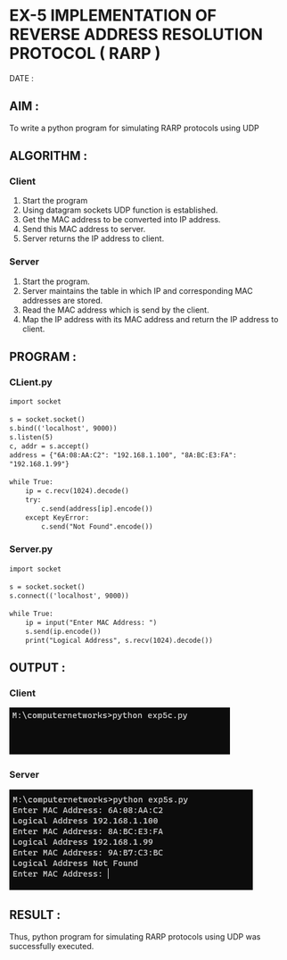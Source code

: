 # EX-5 IMPLEMENTATION OF REVERSE ADDRESS RESOLUTION PROTOCOL ( RARP )

DATE :

## AIM :
To write a python program for simulating RARP protocols using UDP



## ALGORITHM :
### Client
1. Start the program
2. Using datagram sockets UDP function is established.
3. Get the MAC address to be converted into IP address.
4. Send this MAC address to server.
5. Server returns the IP address to client.
### Server
1. Start the program.
2. Server maintains the table in which IP and corresponding MAC addresses are stored.
3. Read the MAC address which is send by the client.
4. Map the IP address with its MAC address and return the IP address to client.


## PROGRAM :
### CLient.py
```
import socket

s = socket.socket()
s.bind(('localhost', 9000))
s.listen(5)
c, addr = s.accept()
address = {"6A:08:AA:C2": "192.168.1.100", "8A:BC:E3:FA": "192.168.1.99"}

while True:
    ip = c.recv(1024).decode()
    try:
        c.send(address[ip].encode())
    except KeyError:
        c.send("Not Found".encode())
```
### Server.py
```
import socket

s = socket.socket()
s.connect(('localhost', 9000))

while True:
    ip = input("Enter MAC Address: ")
    s.send(ip.encode())
    print("Logical Address", s.recv(1024).decode())
```

## OUTPUT :
### Client
![](5c.png)
### Server
![](5s.png)


## RESULT :
Thus, python program for simulating RARP protocols using UDP was successfully executed.

